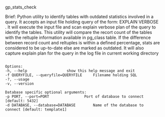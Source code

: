 gp_stats_check

Brief: Python utility to identify tables with outdated statistics involved in a query. It accepts an input file holding query of the form: EXPLAIN VERBOSE . It will execute the input file and scan explain verbose plan of the query to identify the tables. This utility will compare the recort count of the tables with the reltuple information available in pg_class table. If the difference between record count and reltuples is within a defined percentage, stats are considered to be up-to-date else are marked as outdated. It will also capture explain plan for the query in the log file in current working directory

```Usage: gp_stats_check [options] ./gp_stats_check -f query1.sql -p database port

Options: 
-h, --help					show this help message and exit 
-f QUERYFILE, --queryfile=QUERYFILE		Filename holding SQL 
-?, --usage 
-v, --version 

Database specific optional arguments: 
-p PORT, --port=PORT				Port of database to connect [default: 5432] 
-d DATABASE, --database=DATABASE		Name of the database to connect [default: template1]
```

